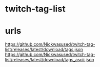 # twitch-tag-list

# urls

https://github.com/Nickwasused/twitch-tag-list/releases/latest/download/tags.json  
https://github.com/Nickwasused/twitch-tag-list/releases/latest/download/tags_ascii.json
